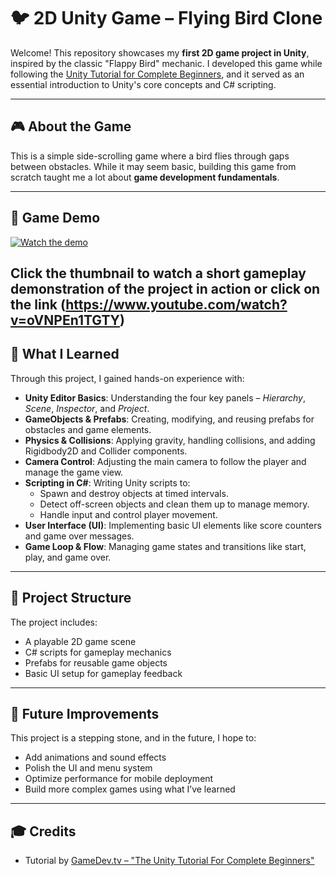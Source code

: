 # 🐦 2D Unity Game – Flying Bird Clone

Welcome! This repository showcases my **first 2D game project in Unity**, inspired by the classic "Flappy Bird" mechanic. I developed this game while following the [Unity Tutorial for Complete Beginners](https://www.youtube.com/watch?v=XtQMytORBmM), and it served as an essential introduction to Unity's core concepts and C# scripting.

---

## 🎮 About the Game

This is a simple side-scrolling game where a bird flies through gaps between obstacles. While it may seem basic, building this game from scratch taught me a lot about **game development fundamentals**.

---

## 🎥 Game Demo

[![Watch the demo](https://img.youtube.com/vi/oVNPEn1TGTY/hqdefault.jpg)](https://www.youtube.com/watch?v=oVNPEn1TGTY)

Click the thumbnail to watch a short gameplay demonstration of the project in action or click on the link
(https://www.youtube.com/watch?v=oVNPEn1TGTY)
---

## 🧠 What I Learned

Through this project, I gained hands-on experience with:

- **Unity Editor Basics**: Understanding the four key panels – *Hierarchy*, *Scene*, *Inspector*, and *Project*.
- **GameObjects & Prefabs**: Creating, modifying, and reusing prefabs for obstacles and game elements.
- **Physics & Collisions**: Applying gravity, handling collisions, and adding Rigidbody2D and Collider components.
- **Camera Control**: Adjusting the main camera to follow the player and manage the game view.
- **Scripting in C#**: Writing Unity scripts to:
  - Spawn and destroy objects at timed intervals.
  - Detect off-screen objects and clean them up to manage memory.
  - Handle input and control player movement.
- **User Interface (UI)**: Implementing basic UI elements like score counters and game over messages.
- **Game Loop & Flow**: Managing game states and transitions like start, play, and game over.

---

## 📁 Project Structure

The project includes:
- A playable 2D game scene
- C# scripts for gameplay mechanics
- Prefabs for reusable game objects
- Basic UI setup for gameplay feedback

---

## 🚀 Future Improvements

This project is a stepping stone, and in the future, I hope to:
- Add animations and sound effects
- Polish the UI and menu system
- Optimize performance for mobile deployment
- Build more complex games using what I’ve learned

---

## 🎓 Credits

- Tutorial by [GameDev.tv – "The Unity Tutorial For Complete Beginners"](https://www.youtube.com/watch?v=XtQMytORBmM)

